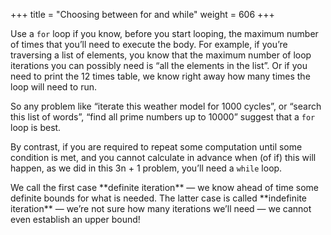 +++
title = "Choosing between for and while"
weight = 606
+++


Use a ```for``` loop if you know, before you start looping,
the maximum number of times that you&#8217;ll need to execute the body.
For example, if you&#8217;re traversing a list of elements, you know that the maximum
number of loop iterations you can possibly need is &#8220;all the elements in the list&#8221;.
Or if you need to print the 12 times table, we know right away how many times
the loop will need to run.

So any problem like &#8220;iterate this weather model for 1000 cycles&#8221;, or &#8220;search this
list of words&#8221;, &#8220;find all prime numbers up to 10000&#8221; suggest that a ```for``` loop is best.

By contrast, if you are required to repeat some computation until some condition is
met, and you cannot calculate in advance when (of if) this will happen,
as we did in this 3n + 1 problem, you&#8217;ll need a ```while``` loop.

<p class="last">We call the first case **definite iteration** &#8212; we know ahead of time some definite bounds for
what is needed.  The latter case is called **indefinite iteration** &#8212; we&#8217;re not sure
how many iterations we&#8217;ll need &#8212; we cannot even establish an upper bound!


